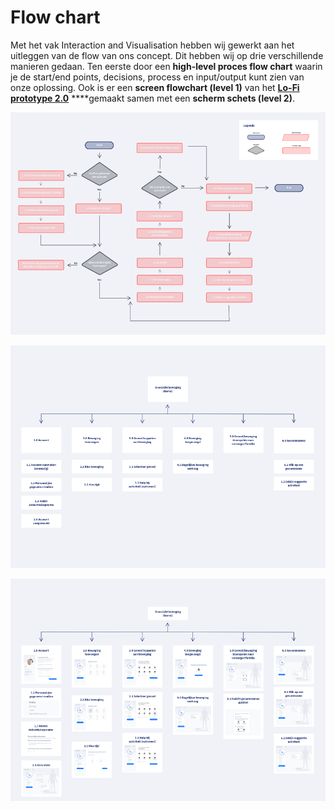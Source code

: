 # Flow chart

Met het vak Interaction and Visualisation hebben wij gewerkt aan het uitleggen van de flow van ons concept. Dit hebben wij op drie verschillende manieren gedaan. Ten eerste door een **high-level proces flow chart** waarin je de start/end points, decisions, process en input/output kunt zien van onze oplossing. Ook is er een **screen flowchart \(level 1\)** van het [**Lo-Fi prototype 2.0**](../4.-ontwerp/lo-fi-prototype-1.0/) ****gemaakt samen met een **scherm schets \(level 2\)**. 

![High level proces flow chart](../.gitbook/assets/high-level-proces-flow-chart.png)

![Screen flowchart \(level 1\)](../.gitbook/assets/interactie-ontwerp-deel-1-screen-flowchart.png)

![Scherm schets \(level 2\)](../.gitbook/assets/interactie-ontwerp-level-2-scherm-schets.png)



